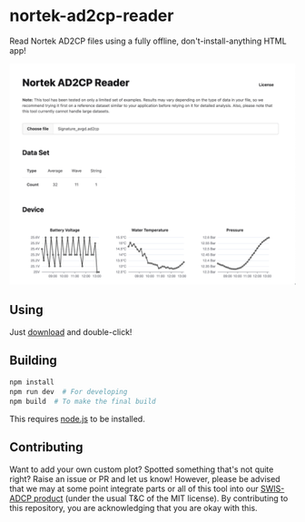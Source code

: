 # nortek-ad2cp-reader

Read Nortek AD2CP files using a fully offline, don't-install-anything HTML app!

![](README-screenshot.png)

## Using

Just [download](todo) and double-click!

## Building

```bash
npm install
npm run dev  # For developing
npm build  # To make the final build
```

This requires [node.js](https://nodejs.org/) to be installed.

## Contributing

Want to add your own custom plot? Spotted something that's not quite right? Raise an issue or PR and let us know! However, please be advised that we may at some point integrate parts or all of this tool into our [SWIS-ADCP product](https://subnero.com/solutions/swis) (under the usual T&C of the MIT license). By contributing to this repository, you are acknowledging that you are okay with this.

